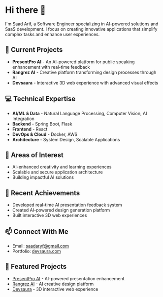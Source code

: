 # Hi there 👋 

I'm Saad Arif, a Software Engineer specializing in AI-powered solutions and SaaS development. I focus on creating innovative applications that simplify complex tasks and enhance user experiences.

## 🔭 Current Projects
- **PresentPro AI** - An AI-powered platform for public speaking enhancement with real-time feedback
- **Rangrez AI** - Creative platform transforming design processes through AI
- **Devsaura** - Interactive 3D web experience with advanced visual effects

## 💻 Technical Expertise
- **AI/ML & Data** - Natural Language Processing, Computer Vision, AI Integration
- **Backend** - Spring Boot, Flask
- **Frontend** - React
- **DevOps & Cloud** - Docker, AWS
- **Architecture** - System Design, Scalable Applications

## 🌱 Areas of Interest
- AI-enhanced creativity and learning experiences
- Scalable and secure application architecture
- Building impactful AI solutions

## 🚀 Recent Achievements
- Developed real-time AI presentation feedback system
- Created AI-powered design generation platform
- Built interactive 3D web experiences

## 📫 Connect With Me
- Email: saadaryf@gmail.com
- Portfolio: [devsaura.com](https://devsaura.com)

## 🔗 Featured Projects
- [PresentPro AI](https://speech.devsaura.com) - AI-powered presentation enhancement
- [Rangrez AI](https://rangrezai.com) - AI creative design platform
- [Devsaura](https://devsaura.com) - 3D interactive web experience
